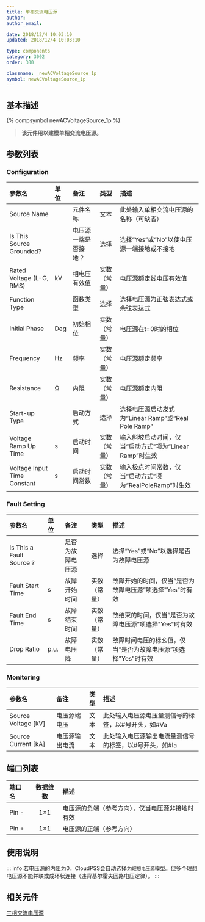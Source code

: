 ```yaml
---
title: 单相交流电压源
author: 
author_email:

date: 2018/12/4 10:03:10
updated: 2018/12/4 10:03:10

type: components
category: 3002
order: 300

classname: _newACVoltageSource_1p
symbol: newACVoltageSource_1p
---
```

## 基本描述
{% compsymbol newACVoltageSource_1p %}

> **该元件用以建模单相交流电压源。**

## 参数列表
### Configuration
| 参数名 | 单位 | 备注 | 类型 | 描述 |
| :--- | :--- | :--- | :--: | :--- |
| Source Name |  | 元件名称 | 文本 | 此处输入单相交流电压源的名称（可缺省） |
| Is This Source Grounded? |  | 电压源一端是否接地？ | 选择 | 选择“Yes”或“No”以使电压源一端接地或不接地 |
| Rated Voltage (L-G, RMS) | kV | 相电压有效值 | 实数（常量） | 电压源额定线电压有效值 |
| Function Type |  | 函数类型 | 选择 | 选择电压源为正弦表达式或余弦表达式 |
| Initial Phase | Deg | 初始相位 | 实数（常量） | 电压源在t=0时的相位 |
| Frequency | Hz | 频率 | 实数（常量） | 电压源额定频率 |
| Resistance | Ω | 内阻 | 实数（常量） | 电压源额定内阻 |
| Start-up Type |  | 启动方式 | 选择 | 选择电压源启动发式为“Linear Ramp”或“Real Pole Ramp” |
| Voltage Ramp Up Time | s | 启动时间 | 实数（常量） | 输入斜坡启动时间，仅当“启动方式"项为“Linear Ramp”时生效 |
| Voltage Input Time Constant | s | 启动时间常数 | 实数（常量） | 输入极点时间常数，仅当“启动方式”项为“RealPoleRamp”时生效 |

### Fault Setting
| 参数名 | 单位 | 备注 | 类型 | 描述 |
| :--- | :--- | :--- | :--: | :--- |
| Is This a Fault Source ? |  | 是否为故障电压源 | 选择 | 选择“Yes”或“No”以选择是否为故障电压源|
| Fault Start Time | s | 故障开始时间 | 实数（常量） | 故障开始的时间，仅当“是否为故障电压源”项选择"Yes"时有效 |
| Fault End Time | s | 故障结束时间 | 实数（常量） | 故结束的时间，仅当“是否为故障电压源”项选择"Yes"时有效 |
| Drop Ratio | p.u. | 故障电压降 | 实数（常量） | 故障时间电压的标幺值，仅当“是否为故障电压源”项选择"Yes"时有效|

### Monitoring
| 参数名 | 备注 | 类型 | 描述 |
| :--- | :--- | :--: | :--- |
| Source Voltage \[kV\] | 电压源端电压 | 文本 | 此处输入电压源电压量测信号的标签，以#号开头，如#Va |
| Source Current \[kA\] | 电压源输出电流 | 文本 | 此处输入电压源输出电流量测信号的标签，以#号开头，如#Ia |


## 端口列表

| 端口名 | 数据维数 | 描述 |
| :--- | :--:  | :--- |
| Pin - | 1×1 |电压源的负端（参考方向），仅当电压源非接地时有效 |
| Pin + | 1×1 |电压源的正端（参考方向）|

## 使用说明

::: info
若电压源的内阻为0，CloudPSS会自动选择为`理想电压源`模型。但多个理想电压源不能并联或成环状连接（违背基尔霍夫回路电压定律）。
:::


## 相关元件

[三相交流电压源](comp_newACVoltageSource_3p.md)
